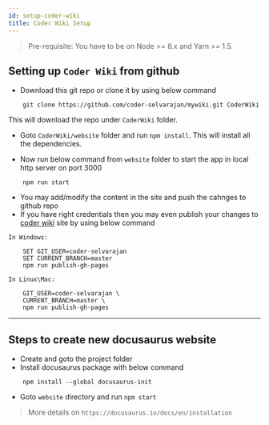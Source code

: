 ```yaml
---
id: setup-coder-wiki
title: Coder Wiki Setup
---
```


> Pre-requisite: You have to be on Node >= 8.x and Yarn >= 1.5.

## Setting up `Coder Wiki` from github

- Download this git repo or clone it by using below command
```
    git clone https://github.com/coder-selvarajan/mywiki.git CoderWiki
```
This will download the repo under `CoderWiki` folder.

- Goto `CoderWiki/website` folder and run `npm install`. This will install all the dependencies.

- Now run below command from `website` folder to start the app in local http server on port 3000
```
    npm run start
```
- You may add/modify the content in the site and push the cahnges to github repo
- If you have right credentials then you may even publish your changes to [coder wiki](https://coder.selvarajan.in) site by using below command

`In Windows:` 
```
    SET GIT_USER=coder-selvarajan 
    SET CURRENT_BRANCH=master 
    npm run publish-gh-pages
```

`In Linux\Mac:` 
```
    GIT_USER=coder-selvarajan \
    CURRENT_BRANCH=master \
    npm run publish-gh-pages
```


---

## Steps to create new docusaurus website

- Create and goto the project folder
- Install docusaurus package with below command
```
    npm install --global docusaurus-init
```
- Goto `website` directory and run `npm start`

> More details on `https://docusaurus.io/docs/en/installation`

